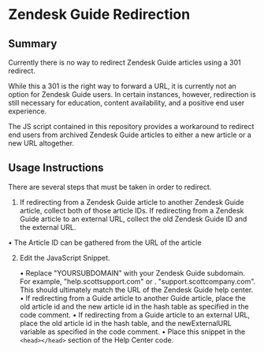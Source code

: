 # Zendesk Guide Redirection

## Summary
Currently there is no way to redirect Zendesk Guide articles using a 301 redirect. 

While this a 301 is the right way to forward a URL, it is currently not an option for Zendesk Guide users. In certain instances, however, redirection is still necessary for education, content availability, and a positive end user experience.

The JS script contained in this repository provides a workaround to redirect end users from archived Zendesk Guide articles to either a new article or a new URL altogether.

## Usage Instructions
There are several steps that must be taken in order to redirect.
 
 1. If redirecting from a Zendesk Guide article to another Zendesk Guide article, collect both of those article IDs. If redirecting from a Zendesk Guide article to an external URL, collect the old Zendesk Guide ID and the external URL.
 
   • The Article ID can be gathered from the URL of the article
 
 2. Edit the JavaScript Snippet. 
 
     • Replace "YOURSUBDOMAIN" with your Zendesk Guide subdomain. For example, "help.scottsupport.com" or .    "support.scottcompany.com". This should ultimately match the URL of the Zendesk Guide help center.
     • If redirecting from a Guide article to another Guide article, place the old article id and the new article id in the hash table as specified in the code comment.
     • If redirecting from a Guide article to an external URL, place the old article id in the hash table, and the newExternalURL variable as specified in the code comment.
     • Place this snippet in the `<head></head>` section of the Help Center code. 
 
 
 
